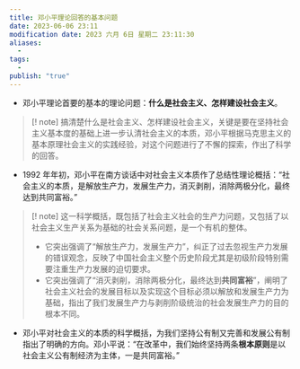 ```yaml
---
title: 邓小平理论回答的基本问题
date: 2023-06-06 23:11
modification date: 2023 六月 6日 星期二 23:11:30
aliases:
  - 
tags:
  - 
publish: "true"
---
```


- 邓小平理论首要的基本的理论问题：**什么是社会主义、怎样建设社会主义**。

>[! note]
>搞清楚什么是社会主义、怎样建设社会主义，关键是要在坚持社会主义基本度的基础上进一步认清社会主义的本质，邓小平根据马克思主义的基本原理社会主义的实践经验，对这个问题进行了不懈的探索，作出了科学的回答。

- 1992 年年初，邓小平在南方谈话中对社会主义本质作了总结性理论概括：“社会主义的本质，是解放生产力，发展生产力，消灭剥削，消除两极分化，最终达到共同富裕。”

>[! note]
>这一科学概括，既包括了社会主义社会的生产力问题，又包括了以社会主义生产关系为基础的社会关系问题，是一个有机的整体。
>- 它突出强调了“解放生产力，发展生产力”，纠正了过去忽视生产力发展的错误观念，反映了中国社会主义整个历史阶段尤其是初级阶段特别需要注重生产力发展的迫切要求。
>- 它突出强调了“消灭剥削，消除两极分化，最终达到**共同富裕**”，阐明了社会主义社会的发展目标以及实现这个目标必须以解放和发展生产力为基础，指出了我们发展生产力与剥削阶级统治的社会发展生产力的目的根本不同。

- 邓小平对社会主义的本质的科学概括，为我们坚持公有制又完善和发展公有制指出了明确的方向。邓小平说：“在改革中，我们始终坚持两条**根本原则**是以社会主义公有制经济为主体，一是共同富裕。”
